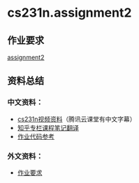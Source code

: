 # cs231n.assignment2

## 作业要求

[assignment2](http://cs231n.github.io/assignments2019/assignment2/)

## 资料总结

### 中文资料：

- [cs231n视频资料](https://cloud.tencent.com/edu/learning/course-1039)（腾讯云课堂有中文字幕）
- [知乎专栏课程笔记翻译](https://zhuanlan.zhihu.com/p/21930884)  
- [作业代码参考](https://blog.csdn.net/zhangxb35/article/details/55223825)

### 外文资料：

- [作业要求](http://cs231n.github.io/assignments2019/assignment1/)
